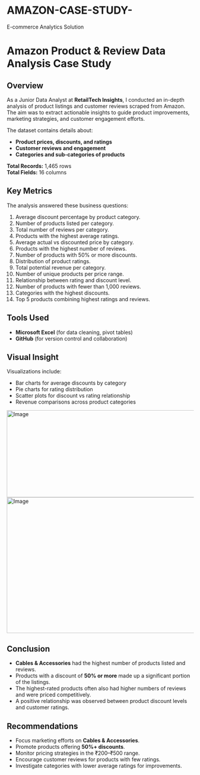 # AMAZON-CASE-STUDY-
E-commerce Analytics Solution 
#  Amazon Product & Review Data Analysis Case Study

##  Overview
As a Junior Data Analyst at **RetailTech Insights**, I conducted an in-depth analysis of product listings and customer reviews scraped from Amazon. The aim was to extract actionable insights to guide product improvements, marketing strategies, and customer engagement efforts.

The dataset contains details about:
- **Product prices, discounts, and ratings**
- **Customer reviews and engagement**
- **Categories and sub-categories of products**

**Total Records:** 1,465 rows  
**Total Fields:** 16 columns  

## Key Metrics
The analysis answered these business questions:
1. Average discount percentage by product category.
2. Number of products listed per category.
3. Total number of reviews per category.
4. Products with the highest average ratings.
5. Average actual vs discounted price by category.
6. Products with the highest number of reviews.
7. Number of products with 50% or more discounts.
8. Distribution of product ratings.
9. Total potential revenue per category.
10. Number of unique products per price range.
11. Relationship between rating and discount level.
12. Number of products with fewer than 1,000 reviews.
13. Categories with the highest discounts.
14. Top 5 products combining highest ratings and reviews.

##  Tools Used
- **Microsoft Excel** (for data cleaning, pivot tables)
- **GitHub** (for version control and collaboration)

##  Visual Insight
Visualizations include:
- Bar charts for average discounts by category
- Pie charts for rating distribution
- Scatter plots for discount vs rating relationship
- Revenue comparisons across product categories
<img width="796" height="234" alt="Image" src="https://github.com/user-attachments/assets/20398904-be8a-4b63-a63f-466ce6ed1b33" />
  <img width="865" height="365" alt="Image" src="https://github.com/user-attachments/assets/5418f325-83b1-4f27-a78e-322541e1dee2" />






  

##  Conclusion
- **Cables & Accessories** had the highest number of products listed and reviews.
- Products with a discount of **50% or more** made up a significant portion of the listings.
- The highest-rated products often also had higher numbers of reviews and were priced competitively.
- A positive relationship was observed between product discount levels and customer ratings.

##  Recommendations
- Focus marketing efforts on **Cables & Accessories**.
- Promote products offering **50%+ discounts**.
- Monitor pricing strategies in the ₹200–₹500 range.
- Encourage customer reviews for products with few ratings.
- Investigate categories with lower average ratings for improvements.


